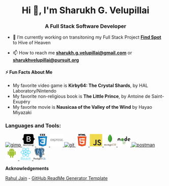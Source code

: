 <h1 align="center">Hi 👋, I'm Sharukh G. Velupillai</h1>
<h3 align="center">A Full Stack Software Developer</h3>

<!-- <p align="left"> <img src="https://komarev.com/ghpvc/?username=sharukhgv&label=Profile%20views&color=0e75b6&style=flat" alt="sharukhgv" /> </p> -->
- 🚧 I’m currently working on transitoning my Full Stack Project **[Find Spot](https://findspot.dev/)** to Hive of Heaven
<!-- - 🍃 My first front-end React Application: [Ghibli App](https://resilient-raindrop-f95ed8.netlify.app/) -->

<!-- - 💰 My first complete Full Stack Application albeit no database is available at this netlify deployment link: [Budget App](https://budget-log-app.onrender.com/) -->

<!-- - 💭 A Full-Stack Application with PostgreSQL database and Firebase User Authentication:: **[Dream App](https://chic-kitsune-7beb31.netlify.app/)** [![Netlify Status](https://api.netlify.com/api/v1/badges/2ad6764e-9c1e-495a-acf4-6f53c87e0325/deploy-status)](https://app.netlify.com/sites/chic-kitsune-7beb31/deploys) -->

<!-- - 👨‍👩‍👦‍👦 My first Full-Stack Deployed Group project is available at this link: [Snack-a-Log App](https://snack-a-log-frontend.netlify.app/)
 -->
     
- 📫 How to reach me **sharukh.g.velupillai@gmail.com** or **sharukhvelupillai@pursuit.org**


 #### ⚡ Fun Facts About Me

- My favorite video game is **Kirby64: The Crystal Shards**, by HAL Laboratory/Nintendo 
- My favorite non-religious book is **The Little Prince**, by Antoine de Saint-Exupéry
- My favorite movie is **Nausicaa of the Valley of the Wind** by Hayao Miyazaki


<p align="left">
</p>

<h3 align="left">Languages and Tools:</h3>
<p align="left"> 
<a href="https://www.gimp.org/" target="_blank" rel="noreferrer"> <img src="https://www.gimp.org/images/wilbericon.svg" alt="gimp" width="40" height="40"/> 
<a href="https://getbootstrap.com" target="_blank" rel="noreferrer"> <img src="https://raw.githubusercontent.com/devicons/devicon/master/icons/bootstrap/bootstrap-plain-wordmark.svg" alt="bootstrap" width="40" height="40"/> </a> <a href="https://www.w3schools.com/css/" target="_blank" rel="noreferrer"> <img src="https://raw.githubusercontent.com/devicons/devicon/master/icons/css3/css3-original-wordmark.svg" alt="css3" width="40" height="40"/> </a> <a href="https://expressjs.com" target="_blank" rel="noreferrer"> <img src="https://raw.githubusercontent.com/devicons/devicon/master/icons/express/express-original-wordmark.svg" alt="express" width="40" height="40"/> </a> <a href="https://git-scm.com/" target="_blank" rel="noreferrer"> <img src="https://www.vectorlogo.zone/logos/git-scm/git-scm-icon.svg" alt="git" width="40" height="40"/> </a> <a href="https://www.w3.org/html/" target="_blank" rel="noreferrer"> <img src="https://raw.githubusercontent.com/devicons/devicon/master/icons/html5/html5-original-wordmark.svg" alt="html5" width="40" height="40"/> </a> <a href="https://developer.mozilla.org/en-US/docs/Web/JavaScript" target="_blank" rel="noreferrer"> <img src="https://raw.githubusercontent.com/devicons/devicon/master/icons/javascript/javascript-original.svg" alt="javascript" width="40" height="40"/> </a>  </a> <a href="https://www.mongodb.com/" target="_blank" rel="noreferrer"> <img src="https://raw.githubusercontent.com/devicons/devicon/master/icons/mongodb/mongodb-original-wordmark.svg" alt="mongodb" width="40" height="40"/> </a> <a href="https://nodejs.org" target="_blank" rel="noreferrer"> <img src="https://raw.githubusercontent.com/devicons/devicon/master/icons/nodejs/nodejs-original-wordmark.svg" alt="nodejs" width="40" height="40"/> </a> <a href="https://postman.com" target="_blank" rel="noreferrer"> <img src="https://www.vectorlogo.zone/logos/getpostman/getpostman-icon.svg" alt="postman" width="40" height="40"/> </a> <a href="https://developer.android.com" target="_blank" rel="noreferrer"> <img src="https://raw.githubusercontent.com/devicons/devicon/master/icons/android/android-original-wordmark.svg" alt="android" width="40" height="40"/> </a> <a href="https://reactjs.org/" target="_blank" rel="noreferrer"> <img src="https://raw.githubusercontent.com/devicons/devicon/master/icons/react/react-original-wordmark.svg" alt="react" width="40" height="40"/> </a> <a href="https://www.postgresql.org" target="_blank" rel="noreferrer"> <img src="https://raw.githubusercontent.com/devicons/devicon/master/icons/postgresql/postgresql-original-wordmark.svg" alt="postgresql" width="40" height="40"/> </a>


</p>
 
 **Acknowledgements**
 
[Rahul Jain](https://github.com/rahuldkjain) - [GitHub ReadMe Generator Template](https://github.com/rahuldkjain/github-profile-readme-generator)
